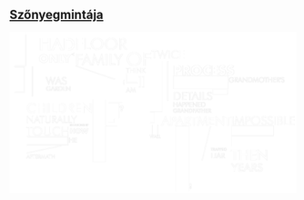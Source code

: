 ## [Szőnyegmintája](/c/projects/szooenyegmintaaja)

<a href="/c/projects/szooenyegmintaaja">

![_full noBlur](szooenyegmintaaja/hero.png)

</a>